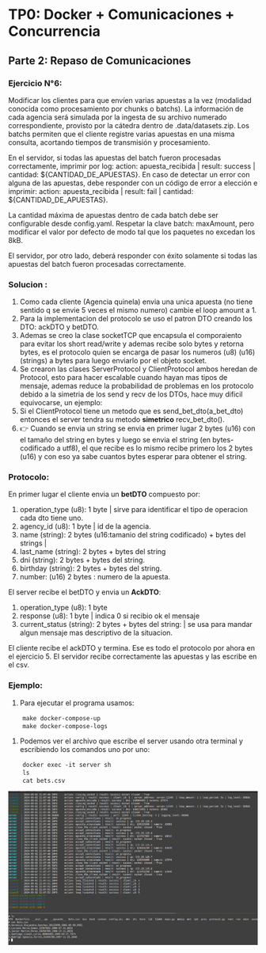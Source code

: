 # TP0: Docker + Comunicaciones + Concurrencia
## Parte 2: Repaso de Comunicaciones

### Ejercicio N°6:
Modificar los clientes para que envíen varias apuestas a la vez (modalidad conocida como procesamiento por chunks o batchs). La información de cada agencia será simulada por la ingesta de su archivo numerado correspondiente, provisto por la cátedra dentro de .data/datasets.zip. Los batchs permiten que el cliente registre varias apuestas en una misma consulta, acortando tiempos de transmisión y procesamiento.

En el servidor, si todas las apuestas del batch fueron procesadas correctamente, imprimir por log: action: apuesta_recibida | result: success | cantidad: ${CANTIDAD_DE_APUESTAS}. En caso de detectar un error con alguna de las apuestas, debe responder con un código de error a elección e imprimir: action: apuesta_recibida | result: fail | cantidad: ${CANTIDAD_DE_APUESTAS}.

La cantidad máxima de apuestas dentro de cada batch debe ser configurable desde config.yaml. Respetar la clave batch: maxAmount, pero modificar el valor por defecto de modo tal que los paquetes no excedan los 8kB.

El servidor, por otro lado, deberá responder con éxito solamente si todas las apuestas del batch fueron procesadas correctamente.

### Solucion : 
1. Como cada cliente (Agencia quinela) envia una unica apuesta (no tiene sentido q se envie 5 veces el mismo numero) cambie el loop amount a 1. 
1. Para la implementacion del protocolo se uso el patron DTO creando los DTO: ackDTO y betDTO.
1. Ademas se creo la clase socketTCP que encapsula el comporaiento para evitar los short read/write y ademas recibe solo bytes y retorna bytes, es el protocolo quien se encarga de pasar los numeros (u8) (u16) (strings) a bytes para luego enviarlo por el objeto socket.
1. Se crearon las clases ServerProtocol y ClientProtocol ambos heredan de Protocol, esto para hacer escalable cuando hayan mas tipos de mensaje, 
ademas reduce la probabilidad de problemas en los protocolo debido a la simetria de los send y recv de los DTOs, hace muy dificil equivocarse, un ejemplo:
1. Si el ClientProtocol tiene un metodo que es send_bet_dto(a_bet_dto) entonces el server tendra su metodo **simetrico** recv_bet_dto().
1. 👉 Cuando se envia un string se envia en primer lugar 2 bytes (u16) con el tamaño del string en bytes y luego se envia el string (en bytes-codificado a utf8), el que recibe es lo mismo recibe primero los 2 bytes (u16) y con eso ya sabe cuantos bytes esperar para obtener el string.


### Protocolo: 
En primer lugar el cliente envia un **betDTO** compuesto por: 
1. operation_type (u8): 1 byte | sirve para identificar el tipo de operacion cada dto tiene uno. 
2. agency_id (u8): 1 byte | id de la agencia.
3. name (string): 2 bytes (u16:tamanio del string codificado) + bytes del strings |
4. last_name (string): 2 bytes + bytes del string
5. dni (string):  2 bytes + bytes del string.
6. birthday (string): 2 bytes + bytes del string.
7. number: (u16) 2 bytes : numero de la apuesta.   

El server recibe el betDTO y envia un **AckDTO**:
1. operation_type (u8): 1 byte 
2. response (u8): 1 byte | indica 0 si recibio ok el mensaje 
3. current_status (string): 2 bytes + bytes del string: | se usa para mandar algun mensaje mas descriptivo de la situacion.

El cliente recibe el ackDTO y termina. Ese es todo el protocolo por ahora en el ejercicio 5. 
El servidor recibe correctamente las apuestas y las escribe en el csv. 

### Ejemplo: 
1. Para ejecutar el programa usamos: 
```
    make docker-compose-up
    make docker-compose-logs
``` 

1. Podemos ver el archivo que escribe el server usando otra terminal y escribiendo los comandos uno por uno: 
```
    docker exec -it server sh
    ls
    cat bets.csv
```
<img src = './img/ej5_1.png'>


